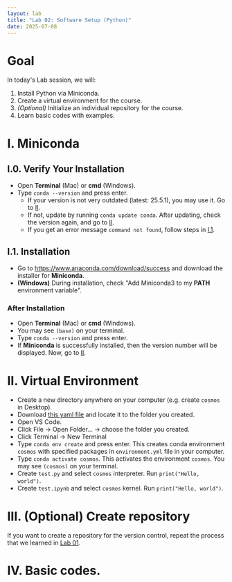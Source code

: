 ```yaml
---
layout: lab
title: "Lab 02: Software Setup (Python)"
date: 2025-07-08
---
```

# Goal

In today's Lab session, we will:

1. Install Python via Miniconda.
2. Create a virtual environment for the course.
3. *(Optional)* Initialize an individual repository for the course.
4. Learn basic codes with examples.

# I. Miniconda
## I.0. Verify Your Installation
- Open **Terminal** (Mac) or **cmd** (Windows).
- Type `conda --version` and press enter.
  - If your version is not very outdated (latest: 25.5.1), you may use it. Go to [II](#ii-virtual-environment).
  - If not, update by running `conda update conda`. After updating, check the version again, and go to [II](#ii-virtual-environment).
  - If you get an error message `command not found`, follow steps in [I.1](#i1-installation).

## I.1. Installation

- Go to <https://www.anaconda.com/download/success> and download the installer for **Miniconda**.
- **(Windows)** During installation, check "Add Miniconda3 to my **PATH** environment variable".

### After Installation

- Open **Terminal** (Mac) or **cmd** (Windows).
- You may see `(base)` on your terminal.
- Type `conda --version` and press enter.
- If **Miniconda** is successfully installed, then the version number will be displayed. Now, go to [II](#ii-virtual-environment).

# II. Virtual Environment
- Create a new directory anywhere on your computer (e.g. create `cosmos` in Desktop).
- Download [this yaml file](/cosmos/static_files/environment.yml) and locate it to the folder you created.
- Open VS Code.
- Click File -> Open Folder... -> choose the folder you created.
- Click Terminal -> New Terminal
- Type `conda env create` and press enter. This creates conda environment `cosmos` with specified packages in `environment.yml` file in your computer.
- Type `conda activate cosmos`. This activates the environment `cosmos`. You may see `(cosmos)` on your terminal.
- Create `test.py` and select `cosmos` interpreter. Run `print("Hello, world")`.
- Create `test.ipynb` and select `cosmos` kernel. Run `print("Hello, world")`.

# III. (Optional) Create repository
If you want to create a repository for the version control, repeat the process that we learned in [Lab 01](/cosmos/labs/lab01/#iii-test-repository).

# IV. Basic codes.
